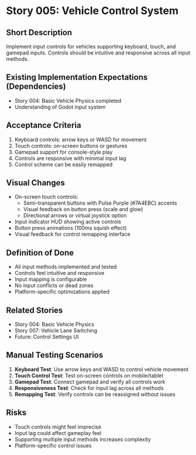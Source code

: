 # Story 005: Vehicle Control System

## Short Description
Implement input controls for vehicles supporting keyboard, touch, and gamepad inputs. Controls should be intuitive and responsive across all input methods.

## Existing Implementation Expectations (Dependencies)
- Story 004: Basic Vehicle Physics completed
- Understanding of Godot input system

## Acceptance Criteria
1. Keyboard controls: arrow keys or WASD for movement
2. Touch controls: on-screen buttons or gestures
3. Gamepad support for console-style play
4. Controls are responsive with minimal input lag
5. Control scheme can be easily remapped

## Visual Changes
- On-screen touch controls:
  - Semi-transparent buttons with Pulse Purple (#7A4EBC) accents
  - Visual feedback on button press (scale and glow)
  - Directional arrows or virtual joystick option
- Input indicator HUD showing active controls
- Button press animations (100ms squish effect)
- Visual feedback for control remapping interface

## Definition of Done
- All input methods implemented and tested
- Controls feel intuitive and responsive
- Input mapping is configurable
- No input conflicts or dead zones
- Platform-specific optimizations applied

## Related Stories
- Story 004: Basic Vehicle Physics
- Story 007: Vehicle Lane Switching
- Future: Control Settings UI

## Manual Testing Scenarios
1. **Keyboard Test**: Use arrow keys and WASD to control vehicle movement
2. **Touch Control Test**: Test on-screen controls on mobile/tablet
3. **Gamepad Test**: Connect gamepad and verify all controls work
4. **Responsiveness Test**: Check for input lag across all methods
5. **Remapping Test**: Verify controls can be reassigned without issues

## Risks
- Touch controls might feel imprecise
- Input lag could affect gameplay feel
- Supporting multiple input methods increases complexity
- Platform-specific control issues